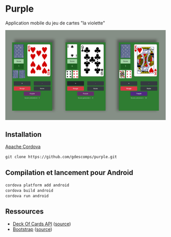 # Purple
Application mobile du jeu de cartes "la violette"

![screenshot](screenshot.jpg)

## Installation
[Apache Cordova](https://cordova.apache.org/)

`git clone https://github.com/gdescomps/purple.git`


## Compilation et lancement pour Android
`cordova platform add android`  
`cordova build android`  
`cordova run android`  

## Ressources
* [Deck Of Cards API](https://deckofcardsapi.com/) ([source](https://github.com/crobertsbmw/deckofcards))
* [Bootstrap](https://getbootstrap.com/) ([source](https://github.com/twbs/bootstrap))

